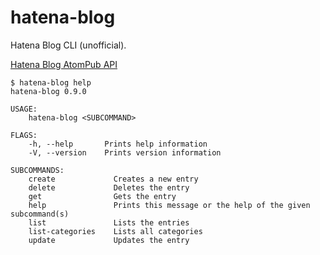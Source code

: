 # hatena-blog

Hatena Blog CLI (unofficial).

[Hatena Blog AtomPub API](http://developer.hatena.ne.jp/ja/documents/blog/apis/atom)

```console
$ hatena-blog help
hatena-blog 0.9.0

USAGE:
    hatena-blog <SUBCOMMAND>

FLAGS:
    -h, --help       Prints help information
    -V, --version    Prints version information

SUBCOMMANDS:
    create             Creates a new entry
    delete             Deletes the entry
    get                Gets the entry
    help               Prints this message or the help of the given subcommand(s)
    list               Lists the entries
    list-categories    Lists all categories
    update             Updates the entry
```
